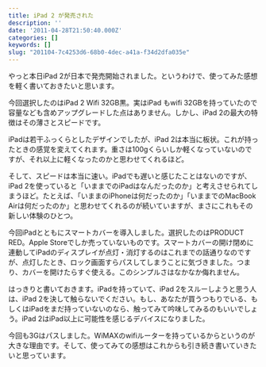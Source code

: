 ```yaml
---
title: iPad 2 が発売された
description: ''
date: '2011-04-28T21:50:40.000Z'
categories: []
keywords: []
slug: "201104-7c4253d6-68b0-4dec-a41a-f34d2dfa035e"
---
```

やっと本日iPad 2が日本で発売開始されました。というわけで、使ってみた感想を軽く書いておきたいと思います。

今回選択したのはiPad 2 Wifi 32GB黒。実はiPad もwifi 32GBを持っていたので容量なども含めアップグレードした点はありません。しかし、iPad 2の最大の特徴はその薄さとスピードです。

iPadは若干ふっくらとしたデザインでしたが、iPad 2は本当に板状。これが持ったときの感覚を変えてくれます。重さは100gくらいしか軽くなっていないのですが、それ以上に軽くなったのかと思わせてくれるほど。

そして、スピードは本当に速い。iPadでも遅いと感じたことはないのですが、iPad 2を使っていると「いままでのiPadはなんだったのか」と考えさせられてしまうほど。たとえば、「いままのiPhoneは何だったのか」「いままでのMacBook Airは何だったのか」と思わせてくれるのが続いていますが、まさにこれもその新しい体験のひとつ。

今回iPadとともにスマートカバーを導入しました。選択したのはPRODUCT RED。Apple Storeでしか売っていないものです。スマートカバーの開け閉めに連動してiPadのディスプレイが点灯・消灯するのはこれまでの話通りなのですが、点灯したとき、ロック画面すらパスしてしまうことに気づきました。つまり、カバーを開けたらすぐ使える。このシンプルさはなかなか侮れません。

はっきりと書いておきます。iPadを持っていて、iPad 2をスルーしようと思う人は、iPad 2を決して触らないでください。もし、あなたが買うつもりでいる、もしくはiPadをまだ持っていないのなら、触ってみて吟味してみるのもいいでしょう。iPad 2はiPad以上に可能性を感じるデバイスになりました。

今回も3Gはパスしました。WiMAXのwifiルーターを持っているからというのが大きな理由です。そして、使ってみての感想はこれからも引き続き書いていきたいと思っています。